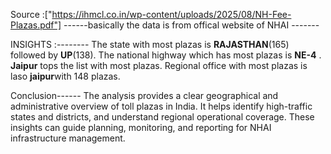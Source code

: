 Source :["https://ihmcl.co.in/wp-content/uploads/2025/08/NH-Fee-Plazas.pdf"]
------basically the data is from offical website of NHAI -------

INSIGHTS :--------
The state with most plazas is **RAJASTHAN**(165) followed by **UP**(138).
The national highway which has most plazas is **NE-4** .
**Jaipur** tops the list with most plazas.
Regional office with most plazas is laso **jaipur**with 148 plazas.

Conclusion------
The analysis provides a clear geographical and administrative overview of toll plazas in India.
It helps identify high-traffic states and districts, and understand regional operational coverage.
These insights can guide planning, monitoring, and reporting for NHAI infrastructure management.
